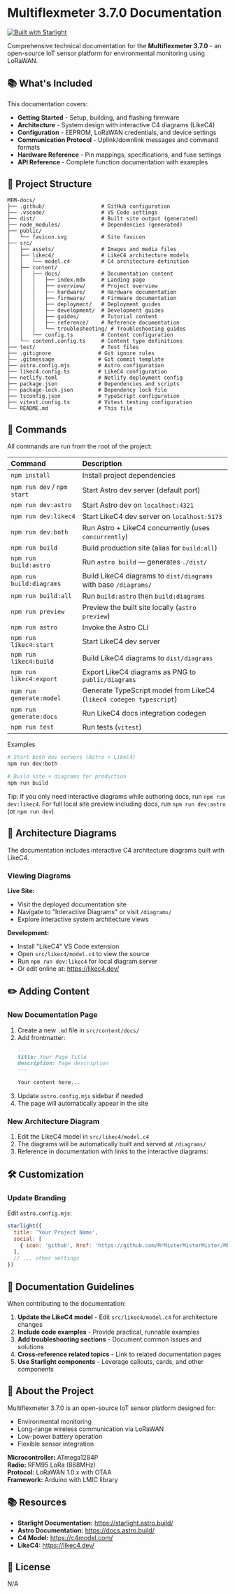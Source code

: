 # Multiflexmeter 3.7.0 Documentation

[![Built with Starlight](https://astro.badg.es/v2/built-with-starlight/tiny.svg)](https://starlight.astro.build)

Comprehensive technical documentation for the **Multiflexmeter 3.7.0** - an open-source IoT sensor platform for environmental monitoring using LoRaWAN.

## 📚 What's Included

This documentation covers:

- **Getting Started** - Setup, building, and flashing firmware
- **Architecture** - System design with interactive C4 diagrams (LikeC4)
- **Configuration** - EEPROM, LoRaWAN credentials, and device settings
- **Communication Protocol** - Uplink/downlink messages and command formats
- **Hardware Reference** - Pin mappings, specifications, and fuse settings
- **API Reference** - Complete function documentation with examples

<!-- ## 🚀 Quick Start

### View Documentation Locally

```bash
npm install
npm run dev
```

Then open your browser to: **http://localhost:4321**

### Build for Production

```bash
npm run build
```

The static site will be generated in the `dist/` directory. -->

## 📁 Project Structure

```
MFM-docs/
├── .github/                  # GitHub configuration
├── .vscode/                  # VS Code settings
├── dist/                     # Built site output (generated)
├── node_modules/             # Dependencies (generated)
├── public/
│   └── favicon.svg           # Site favicon
├── src/
│   ├── assets/               # Images and media files
│   ├── likec4/               # LikeC4 architecture models
│   │   └── model.c4          # C4 architecture definition
│   ├── content/
│   │   ├── docs/             # Documentation content
│   │   │   ├── index.mdx     # Landing page
│   │   │   ├── overview/     # Project overview
│   │   │   ├── hardware/     # Hardware documentation
│   │   │   ├── firmware/     # Firmware documentation
│   │   │   ├── deployment/   # Deployment guides
│   │   │   ├── development/  # Development guides
│   │   │   ├── guides/       # Tutorial content
│   │   │   ├── reference/    # Reference documentation
│   │   │   └── troubleshooting/ # Troubleshooting guides
│   │   └── config.ts         # Content configuration
│   └── content.config.ts     # Content type definitions
├── test/                     # Test files
├── .gitignore               # Git ignore rules
├── .gitmessage              # Git commit template
├── astro.config.mjs         # Astro configuration
├── likec4.config.ts         # LikeC4 configuration
├── netlify.toml             # Netlify deployment config
├── package.json             # Dependencies and scripts
├── package-lock.json        # Dependency lock file
├── tsconfig.json            # TypeScript configuration
├── vitest.config.ts         # Vitest testing configuration
└── README.md                # This file
```

## 🧞 Commands

All commands are run from the root of the project:

| Command | Description |
| :--- | :--- |
| `npm install` | Install project dependencies |
| `npm run dev` / `npm start` | Start Astro dev server (default port) |
| `npm run dev:astro` | Start Astro dev on `localhost:4321` |
| `npm run dev:likec4` | Start LikeC4 dev server on `localhost:5173` |
| `npm run dev:both` | Run Astro + LikeC4 concurrently (uses `concurrently`) |
| `npm run build` | Build production site (alias for `build:all`) |
| `npm run build:astro` | Run `astro build` — generates `./dist/` |
| `npm run build:diagrams` | Build LikeC4 diagrams to `dist/diagrams` with base `/diagrams/` |
| `npm run build:all` | Run `build:astro` then `build:diagrams` |
| `npm run preview` | Preview the built site locally (`astro preview`) |
| `npm run astro` | Invoke the Astro CLI |
| `npm run likec4:start` | Start LikeC4 dev server |
| `npm run likec4:build` | Build LikeC4 diagrams to `dist/diagrams` |
| `npm run likec4:export` | Export LikeC4 diagrams as PNG to `public/diagrams` |
| `npm run generate:model` | Generate TypeScript model from LikeC4 (`likec4 codegen typescript`) |
| `npm run generate:docs` | Run LikeC4 docs integration codegen |
| `npm run test` | Run tests (`vitest`) |

Examples
```bash
# Start both dev servers (Astro + LikeC4)
npm run dev:both

# Build site + diagrams for production
npm run build
```

Tip: If you only need interactive diagrams while authoring docs, run `npm run dev:likec4`. For full local site preview including docs, run `npm run dev:astro` (or `npm run dev`).

## 🎨 Architecture Diagrams

The documentation includes interactive C4 architecture diagrams built with LikeC4.

### Viewing Diagrams

**Live Site:**
- Visit the deployed documentation site
- Navigate to "Interactive Diagrams" or visit `/diagrams/`
- Explore interactive system architecture views

**Development:**
- Install "LikeC4" VS Code extension
- Open `src/likec4/model.c4` to view the source
- Run `npm run dev:likec4` for local diagram server
- Or edit online at: https://likec4.dev/

<!-- ## 🚢 Deployment

### GitHub Pages

```bash
npm run build
# Deploy the dist/ folder to GitHub Pages
```

### Netlify

1. Run `npm run build`
2. Drag and drop the `dist/` folder to Netlify
3. Or connect your GitHub repo for auto-deployment

### Vercel

1. Connect your GitHub repository
2. Vercel auto-detects Astro and configures build settings
3. Deploy automatically on every commit -->

## ✏️ Adding Content

### New Documentation Page

1. Create a new `.md` file in `src/content/docs/`
2. Add frontmatter:
   ```markdown
   ---
   title: Your Page Title
   description: Page description
   ---
   
   Your content here...
   ```
3. Update `astro.config.mjs` sidebar if needed
4. The page will automatically appear in the site

### New Architecture Diagram

1. Edit the LikeC4 model in `src/likec4/model.c4`
2. The diagrams will be automatically built and served at `/diagrams/`
3. Reference in documentation with links to the interactive diagrams:

## 🛠️ Customization

### Update Branding

Edit `astro.config.mjs`:

```javascript
starlight({
  title: 'Your Project Name',
  social: [
    { icon: 'github', href: 'https://github.com/MrMisterMisterMister/MFM-docs' }
  ],
  // ... other settings
})
```

<!-- ### Add Logo

Replace `src/assets/houston.webp` with your logo and update `src/content/docs/index.mdx`. -->

<!-- ### Modify Theme

Starlight supports custom CSS. See [Starlight's customization guide](https://starlight.astro.build/guides/customization/). -->

## 📖 Documentation Guidelines

When contributing to the documentation:

1. **Update the LikeC4 model** - Edit `src/likec4/model.c4` for architecture changes
2. **Include code examples** - Provide practical, runnable examples
3. **Add troubleshooting sections** - Document common issues and solutions
4. **Cross-reference related topics** - Link to related documentation pages
5. **Use Starlight components** - Leverage callouts, cards, and other components

## 🤝 About the Project

Multiflexmeter 3.7.0 is an open-source IoT sensor platform designed for:
- Environmental monitoring
- Long-range wireless communication via LoRaWAN
- Low-power battery operation
- Flexible sensor integration

**Microcontroller:** ATmega1284P  
**Radio:** RFM95 LoRa (868MHz)  
**Protocol:** LoRaWAN 1.0.x with OTAA  
**Framework:** Arduino with LMIC library

## 📚 Resources

- **Starlight Documentation:** https://starlight.astro.build/
- **Astro Documentation:** https://docs.astro.build/
- **C4 Model:** https://c4model.com/
- **LikeC4:** https://likec4.dev/

## 📄 License

N/A